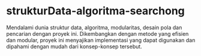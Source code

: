 # strukturData-algoritma-searchong
Mendalami dunia struktur data, algoritma, modularitas, desain pola dan pencarian dengan proyek ini. Dikembangkan dengan metode yang efisien dan modular, proyek ini menyajikan implementasi yang dapat digunakan dan dipahami dengan mudah dari konsep-konsep tersebut. 
